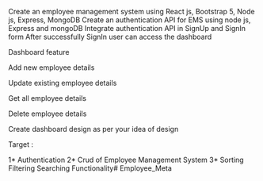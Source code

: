 Create an employee management system using React js, Bootstrap 5, Node js, Express, MongoDB
	Create an authentication API for EMS using node js, Express and mongoDB
	Integrate authentication API in SignUp and SignIn form
	After successfully SignIn user can access the dashboard

Dashboard feature 	

 Add new employee details 

 Update existing employee details

 Get all employee details 	

 Delete employee details

 Create dashboard design as per your idea of design

 Target : 

 1* Authentication
 2* Crud of Employee Management System
 3* Sorting Filtering Searching Functionality# Employee_Meta
